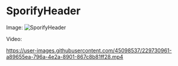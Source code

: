 # SporifyHeader

Image:
![SporifyHeader](https://user-images.githubusercontent.com/45098537/229731214-f35e5e61-03c8-492a-a66b-b7b516ea9f7f.jpg)



Video:


https://user-images.githubusercontent.com/45098537/229730961-a89655ea-796a-4e2a-8901-867c8b81ff28.mp4

